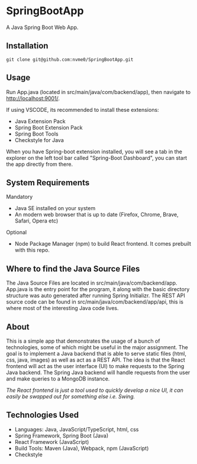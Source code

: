 # SpringBootApp

A Java Spring Boot Web App.

## Installation

```#!/bin/bash
git clone git@github.com:nvme0/SpringBootApp.git
```

## Usage

Run App.java (located in src/main/java/com/backend/app), then navigate to <http://localhost:9001/>.

If using VSCODE, its recommended to install these extensions:

- Java Extension Pack
- Spring Boot Extension Pack
- Spring Boot Tools
- Checkstyle for Java

When you have Spring-boot extension installed, you will see a tab in the explorer on the left tool bar called "Spring-Boot Dashboard", you can start the app directly from there.

## System Requirements

Mandatory

- Java SE installed on your system
- An modern web browser that is up to date (Firefox, Chrome, Brave, Safari, Opera etc)

Optional

- Node Package Manager (npm) to build React frontend. It comes prebuilt with this repo.

## Where to find the Java Source Files

The Java Source Files are located in src/main/java/com/backend/app.
App.java is the entry point for the program, it along with the basic directory structure was auto generated after running Spring Initializr.
The REST API source code can be found in src/main/java/com/backend/app/api, this is where most of the interesting Java code lives.

## About

This is a simple app that demonstrates the usage of a bunch of technologies, some of which might be useful in the major assignment. The goal is to implement a Java backend that is able to serve static files (html, css, java, images) as well as act as a REST API. The idea is that the React frontend will act as the user interface (UI) to make requests to the Spring Java backend. The Spring Java backend will handle requests from the user and make queries to a MongoDB instance.

_The React frontend is just a tool used to quickly develop a nice UI, it can easily be swapped out for something else i.e. Swing._

## Technologies Used

- Languages: Java, JavaScript/TypeScript, html, css
- Spring Framework, Spring Boot (Java)
- React Framework (JavaScript)
- Build Tools: Maven (Java), Webpack, npm (JavaScript)
- Checkstyle

